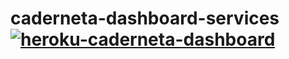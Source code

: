 # caderneta-dashboard-services [![heroku-caderneta-dashboard](https://github.com/sironAzevedo/caderneta-dashboard-services/actions/workflows/heroku-deployment.yml/badge.svg)](https://github.com/sironAzevedo/caderneta-dashboard-services/actions/workflows/heroku-deployment.yml)